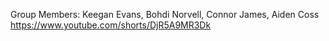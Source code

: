 Group Members: Keegan Evans, Bohdi Norvell, Connor James, Aiden Coss
https://www.youtube.com/shorts/DjR5A9MR3Dk
